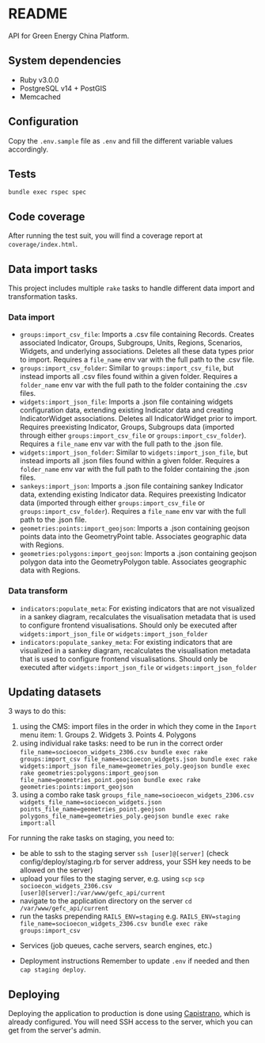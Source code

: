# README

API for Green Energy China Platform.

## System dependencies

- Ruby v3.0.0
- PostgreSQL v14 + PostGIS
- Memcached

## Configuration

Copy the `.env.sample` file as `.env` and fill the different variable values accordingly. 


## Tests

`bundle exec rspec spec`

## Code coverage

After running the test suit, you will find a coverage report at `coverage/index.html`.

## Data import tasks

This project includes multiple `rake` tasks to handle different data import and transformation tasks.

### Data import

- `groups:import_csv_file`: Imports a .csv file containing Records. Creates associated Indicator, Groups, Subgroups, Units, Regions, Scenarios, Widgets, and underlying associations. Deletes all these data types prior to import. Requires a `file_name` env var with the full path to the .csv file.
- `groups:import_csv_folder`: Similar to `groups:import_csv_file`, but instead imports all .csv files found within a given folder. Requires a `folder_name` env var with the full path to the folder containing the .csv files.
- `widgets:import_json_file`: Imports a .json file containing widgets configuration data, extending existing Indicator data and creating IndicatorWidget associations. Deletes all IndicatorWidget prior to import. Requires preexisting Indicator, Groups, Subgroups data (imported through either `groups:import_csv_file` or `groups:import_csv_folder`). Requires a `file_name` env var with the full path to the .json file.
- `widgets:import_json_folder`: Similar to `widgets:import_json_file`, but instead imports all .json files found within a given folder. Requires a `folder_name` env var with the full path to the folder containing the .json files.
- `sankeys:import_json`: Imports a .json file containing sankey Indicator data, extending existing Indicator data. Requires preexisting Indicator data (imported through either `groups:import_csv_file` or `groups:import_csv_folder`). Requires a `file_name` env var with the full path to the .json file.
- `geometries:points:import_geojson`: Imports a .json containing geojson points data into the GeometryPoint table. Associates geographic data with Regions.
- `geometries:polygons:import_geojson`: Imports a .json containing geojson polygon data into the GeometryPolygon table. Associates geographic data with Regions.

### Data transform

- `indicators:populate_meta`: For existing indicators that are not visualized in a sankey diagram, recalculates the visualisation metadata that is used to configure frontend visualisations. Should only be executed after `widgets:import_json_file` or `widgets:import_json_folder`
- `indicators:populate_sankey_meta`: For existing indicators that are visualized in a sankey diagram, recalculates the visualisation metadata that is used to configure frontend visualisations. Should only be executed after `widgets:import_json_file` or `widgets:import_json_folder`

## Updating datasets

3 ways to do this:
  1. using the CMS: import files in the order in which they come in the `Import` menu item:
    1. Groups
    2. Widgets
    3. Points
    4. Polygons
  2. using individual rake tasks: need to be run in the correct order
    ```
    file_name=socioecon_widgets_2306.csv bundle exec rake groups:import_csv
    file_name=socioecon_widgets.json bundle exec rake widgets:import_json
    file_name=geometries_poly.geojson bundle exec rake geometries:polygons:import_geojson
    file_name=geometries_point.geojson bundle exec rake geometries:points:import_geojson
    ```
  3. using a combo rake task
    `groups_file_name=socioecon_widgets_2306.csv widgets_file_name=socioecon_widgets.json points_file_name=geometries_point.geojson polygons_file_name=geometries_poly.geojson bundle exec rake import:all`

For running the rake tasks on staging, you need to:
  - be able to ssh to the staging server
    `ssh [user]@[server]` (check config/deploy/staging.rb for server address, your SSH key needs to be allowed on the server)
  - upload your files to the staging server, e.g. using `scp`
    `scp socioecon_widgets_2306.csv [user]@[server]:/var/www/gefc_api/current`
  - navigate to the application directory on the server
    `cd /var/www/gefc_api/current`
  - run the tasks prepending `RAILS_ENV=staging`
    e.g. `RAILS_ENV=staging file_name=socioecon_widgets_2306.csv bundle exec rake groups:import_csv`


* Services (job queues, cache servers, search engines, etc.)

* Deployment instructions
Remember to update `.env` if needed and then `cap staging deploy`.

## Deploying

Deploying the application to production is done using [Capistrano](https://capistranorb.com/), which is already configured.
You will need SSH access to the server, which you can get from the server's admin.
